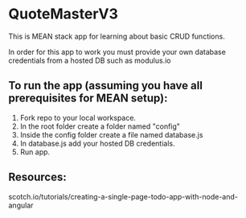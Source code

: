 # QuoteMasterV3

This is MEAN stack app for learning about basic CRUD functions.

In order for this app to work you must provide your own database credentials from a hosted DB such as modulus.io

## To run the app (assuming you have all prerequisites for MEAN setup):
1. Fork repo to your local workspace.
2. In the root folder create a folder named "config"
3. Inside the config folder create a file named database.js
4. In database.js add your hosted DB credentials.
5. Run app. 

## Resources:

scotch.io/tutorials/creating-a-single-page-todo-app-with-node-and-angular

